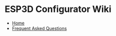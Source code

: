 # ESP3D Configurator Wiki

* [Home](https://github.com/luc-github/ESP3D-Configurator/wiki) 
* [Frequent Asked Questions](https://github.com/luc-github/ESP3D-Configurator/issues)
